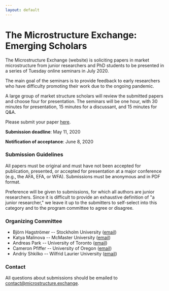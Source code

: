 ```yaml
---
layout: default
---
```


# The Microstructure Exchange: Emerging Scholars

The Microstructure Exchange (website) is soliciting papers in market microstructure from junior researchers and PhD students to be presented in a series of Tuesday online seminars in July 2020.

The main goal of the seminars is to provide feedback to early researchers who have difficulty promoting their work due to the ongoing pandemic.

A large group of market structure scholars will review the submitted papers and choose four for presentation. The seminars will be one hour, with 30 minutes for presentation, 15 minutes for a discussant, and 15 minutes for Q&A.

Please submit your paper [here](https://www.research.net/r/TME-2020).

**Submission deadline**: May 11, 2020

**Notification of acceptance**: June 8, 2020

### Submission Guidelines

All papers must be original and must have not been accepted for publication, presented, or accepted for presentation at a major conference (e.g., the AFA, EFA, or WFA). Submissions must be anonymous and in PDF format.

Preference will be given to submissions, for which all authors are junior researchers. Since it is difficult to provide an exhaustive definition of "a junior researcher," we leave it up to the submitters to self-select into this category and to the program committee to agree or disagree.


### Organizing Committee

- Björn Hagströmer -- Stockholm University ([email](mailto:bjh@sbs.su.se))
- Katya Malinova -- McMaster University ([email](mailto:malinovk@mcmaster.ca))
- Andreas Park -- University of Toronto ([email](mailto:andreas.park@rotman.utoronto.ca))
- Cameron Pfiffer -- University of Oregon ([email](mailto:cpfiffer@uoregon.edu))
- Andriy Shkilko -- Wilfrid Laurier University ([email](mailto:ashkilko@wlu.ca))

### Contact

All questions about submissions should be emailed to [contact@microstructure.exchange](mailto:contact@microstructure.exchange).
